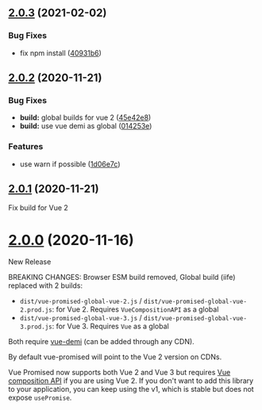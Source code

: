 ## [2.0.3](https://github.com/posva/vue-promised/compare/v2.0.2...v2.0.3) (2021-02-02)

### Bug Fixes

- fix npm install ([40931b6](https://github.com/posva/vue-promised/commit/40931b636aed17132b0b2fc39bfff3a8199aab73))

## [2.0.2](https://github.com/posva/vue-promised/compare/v2.0.1...v2.0.2) (2020-11-21)

### Bug Fixes

- **build:** global builds for vue 2 ([45e42e8](https://github.com/posva/vue-promised/commit/45e42e899abd62e9b7dfe6222c921d666297cfb5))
- **build:** use vue demi as global ([014253e](https://github.com/posva/vue-promised/commit/014253e415af3a923541a4fdba5b80d85d2ea723))

### Features

- use warn if possible ([1d06e7c](https://github.com/posva/vue-promised/commit/1d06e7c2ccb54e51c5cc2018fe8c7a9cf66e819e))

## [2.0.1](https://github.com/posva/vue-promised/compare/v2.0.0...v2.0.1) (2020-11-21)

Fix build for Vue 2

# [2.0.0](https://github.com/posva/vue-promised/compare/1.2.2...2.0.0) (2020-11-16)

New Release

BREAKING CHANGES: Browser ESM build removed, Global build (iife) replaced with 2 builds:

- `dist/vue-promised-global-vue-2.js` / `dist/vue-promised-global-vue-2.prod.js`: for Vue 2. Requires `VueCompositionAPI` as a global
- `dist/vue-promised-global-vue-3.js` / `dist/vue-promised-global-vue-3.prod.js`: for Vue 3. Requires `Vue` as a global

Both require [vue-demi](https://github.com/antfu/vue-demi) (can be added through any CDN).

By default vue-promised will point to the Vue 2 version on CDNs.

Vue Promised now supports both Vue 2 and Vue 3 but requires [Vue composition API](https://github.com/vuejs/composition-api) if you are using Vue 2. If you don't want to add this library to your application, you can keep using the v1, which is stable but does not expose `usePromise`.
